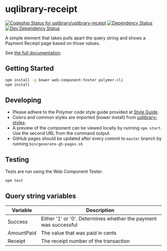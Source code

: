 # uqlibrary-receipt

[![Codeship Status for uqlibrary/uqlibrary-receipt](https://codeship.com/projects/2c7c8020-e4c4-0133-d510-569c79a00c74/status?branch=master)](https://codeship.com/projects/146461)
[![Dependency Status](https://david-dm.org/uqlibrary/uqlibrary-receipt.svg)](https://david-dm.org/uqlibrary/uqlibrary-receipt)
[![Dev Dependency Status](https://david-dm.org/uqlibrary/uqlibrary-receipt/dev-status.svg)](https://david-dm.org/uqlibrary/uqlibrary-receipt?type=dev)

A simple element that takes pulls apart the query string and shows a Payment Receipt page based on those values.

See [the full documentation](https://uqlibrary.github.io/uqlibrary-receipt/uqlibrary-receipt/).

## Getting Started

```sh
npm install -g bower web-component-tester polymer-cli
npm install
```

## Developing

- Please adhere to the Polymer code style guide provided at [Style Guide](http://polymerelements.github.io/style-guide/).
- Colors and common styles are imported (bower install) from [uqlibrary-styles](http://github.com/uqlibrary/uqlibrary-styles).
- A preview of the component can be viewed locally by running `npm start`. Use the second URL from the command output.
- GitHub pages should be updated after every commit to `master` branch by running `bin/generate-gh-pages.sh`

## Testing

Tests are run using the Web Component Tester.

```sh
npm test
```

## Query string variables

| Variable   | Description                                                      |
| ---------- | ---------------------------------------------------------------- |
| Success    | Either '1' or '0'. Determines whether the payment was successful |
| AmountPaid | The value that was paid in cents                                 |
| Receipt    | The receipt number of the transaction                            |
